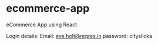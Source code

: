 # ecommerce-app
eCommerce App using React

Login details:
Email: eve.holt@reqres.in
password: cityslicka    
